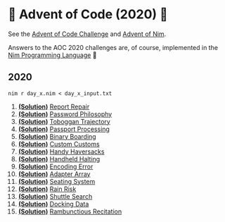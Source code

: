 # 🎄 Advent of Code (2020) 🎄
See the [Advent of Code Challenge](https://adventofcode.com/2020) and [Advent of Nim](https://nim-lang.org/blog/2020/11/27/advent-of-nim-2020.html). 

Answers to the AOC 2020 challenges are, of course, implemented in the [Nim Programming Language](https://nim-lang.org/) 👑
## 2020
```
nim r day_x.nim < day_x_input.txt
```
1. [**(Solution)**](2020/day_01.nim) [Report Repair](https://adventofcode.com/2020/day/1)
2. [**(Solution)**](2020/day_02.nim) [Password Philosophy](https://adventofcode.com/2020/day/2)
3. [**(Solution)**](2020/day_03.nim) [Toboggan Trajectory](https://adventofcode.com/2020/day/3)
4. [**(Solution)**](2020/day_04.nim) [Passport Processing](https://adventofcode.com/2020/day/4)
5. [**(Solution)**](2020/day_05.nim) [Binary Boarding](https://adventofcode.com/2020/day/5)
6. [**(Solution)**](2020/day_06.nim) [Custom Customs](https://adventofcode.com/2020/day/6)
7. [**(Solution)**](2020/day_07.nim) [Handy Haversacks](https://adventofcode.com/2020/day/7)
8. [**(Solution)**](2020/day_08.nim) [Handheld Halting](https://adventofcode.com/2020/day/8)
9. [**(Solution)**](2020/day_09.nim) [Encoding Error](https://adventofcode.com/2020/day/9)
10. [**(Solution)**](2020/day_10.nim) [Adapter Array](https://adventofcode.com/2020/day/10)
11. [**(Solution)**](2020/day_11.nim) [Seating System](https://adventofcode.com/2020/day/11)
12. [**(Solution)**](2020/day_12.nim) [Rain Risk](https://adventofcode.com/2020/day/12)
13. [**(Solution)**](2020/day_13.nim) [Shuttle Search](https://adventofcode.com/2020/day/13)
14. [**(Solution)**](2020/day_14.nim) [Docking Data](https://adventofcode.com/2020/day/14)
15. [**(Solution)**](2020/day_15.nim) [Rambunctious Recitation](https://adventofcode.com/2020/day/15)
